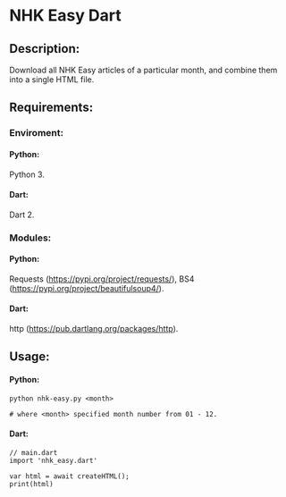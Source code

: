 # NHK Easy Dart

## Description:
Download all NHK Easy articles of a particular month, and combine them into a single HTML file.

## Requirements:
### Enviroment: 
#### Python:
Python 3.
#### Dart:
Dart 2.
### Modules:
#### Python:
Requests (https://pypi.org/project/requests/), BS4 (https://pypi.org/project/beautifulsoup4/).
#### Dart:
http (https://pub.dartlang.org/packages/http).
## Usage:
#### Python:
```shell
python nhk-easy.py <month>

# where <month> specified month number from 01 - 12. 
```
#### Dart:
```shell
// main.dart
import 'nhk_easy.dart'

var html = await createHTML();
print(html)
```

